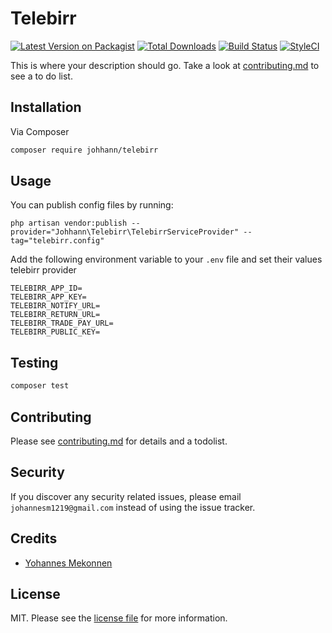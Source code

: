# Telebirr

[![Latest Version on Packagist][ico-version]][link-packagist]
[![Total Downloads][ico-downloads]][link-downloads]
[![Build Status][ico-travis]][link-travis]
[![StyleCI][ico-styleci]][link-styleci]

This is where your description should go. Take a look at [contributing.md](contributing.md) to see a to do list.

## Installation

Via Composer

```bash
composer require johhann/telebirr
```

## Usage

You can publish config files by running:

```
php artisan vendor:publish --provider="Johhann\Telebirr\TelebirrServiceProvider" --tag="telebirr.config"
```

Add the following environment variable to your `.env` file and set their values telebirr provider
```
TELEBIRR_APP_ID=
TELEBIRR_APP_KEY=
TELEBIRR_NOTIFY_URL=
TELEBIRR_RETURN_URL=
TELEBIRR_TRADE_PAY_URL=
TELEBIRR_PUBLIC_KEY=
```

## Testing

```bash
composer test
```

## Contributing

Please see [contributing.md](contributing.md) for details and a todolist.

## Security

If you discover any security related issues, please email `johannesm1219@gmail.com` instead of using the issue tracker.

## Credits

- [Yohannes Mekonnen](https://github.com/johhann)
## License

MIT. Please see the [license file](license.md) for more information.

[ico-version]: https://img.shields.io/packagist/v/johhann/telebirr.svg?style=flat-square
[ico-downloads]: https://img.shields.io/packagist/dt/johhann/telebirr.svg?style=flat-square
[ico-travis]: https://img.shields.io/travis/johhann/telebirr/master.svg?style=flat-square
[ico-styleci]: https://styleci.io/repos/12345678/shield

[link-packagist]: https://packagist.org/packages/johhann/telebirr
[link-downloads]: https://packagist.org/packages/johhann/telebirr
[link-travis]: https://travis-ci.org/johhann/telebirr
[link-styleci]: https://styleci.io/repos/12345678
[link-author]: https://github.com/johhann
[link-contributors]: ../../contributors
